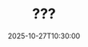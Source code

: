 ---
type: lecture
date: 2025-10-27T10:30:00
title: ???
thumbnail: /static_files/presentations/lec.jpg
links:
hide_from_announcments: true
---